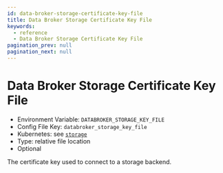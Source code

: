 ```yaml
---
id: data-broker-storage-certificate-key-file
title: Data Broker Storage Certificate Key File
keywords:
  - reference
  - Data Broker Storage Certificate Key File
pagination_prev: null
pagination_next: null
---
```


# Data Broker Storage Certificate Key File

- Environment Variable: `DATABROKER_STORAGE_KEY_FILE`
- Config File Key: `databroker_storage_key_file`
- Kubernetes: see [`storage`](/docs/deploy/k8s/reference#storage)
- Type: relative file location
- Optional

The certificate key used to connect to a storage backend.
